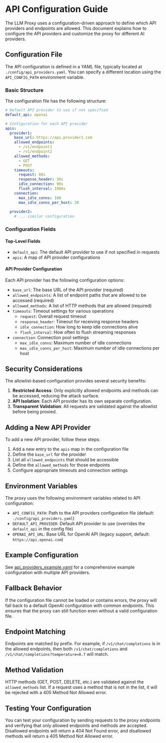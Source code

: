 # API Configuration Guide

The LLM Proxy uses a configuration-driven approach to define which API providers and endpoints are allowed. This document explains how to configure the API providers and customize the proxy for different AI providers.

## Configuration File

The API configuration is defined in a YAML file, typically located at `./config/api_providers.yaml`. You can specify a different location using the `API_CONFIG_PATH` environment variable.

### Basic Structure

The configuration file has the following structure:

```yaml
# Default API provider to use if not specified
default_api: openai

# Configuration for each API provider
apis:
  provider1:
    base_url: https://api.provider1.com
    allowed_endpoints:
      - /v1/endpoint1
      - /v1/endpoint2
    allowed_methods:
      - GET
      - POST
    timeouts:
      request: 60s
      response_header: 30s
      idle_connection: 90s
      flush_interval: 100ms
    connection:
      max_idle_conns: 100
      max_idle_conns_per_host: 20
  
  provider2:
    # ... similar configuration
```

### Configuration Fields

#### Top-Level Fields

- `default_api`: The default API provider to use if not specified in requests
- `apis`: A map of API provider configurations

#### API Provider Configuration

Each API provider has the following configuration options:

- `base_url`: The base URL of the API provider (required)
- `allowed_endpoints`: A list of endpoint paths that are allowed to be accessed (required)
- `allowed_methods`: A list of HTTP methods that are allowed (required)
- `timeouts`: Timeout settings for various operations
  - `request`: Overall request timeout
  - `response_header`: Timeout for receiving response headers
  - `idle_connection`: How long to keep idle connections alive
  - `flush_interval`: How often to flush streaming responses
- `connection`: Connection pool settings
  - `max_idle_conns`: Maximum number of idle connections
  - `max_idle_conns_per_host`: Maximum number of idle connections per host

## Security Considerations

The allowlist-based configuration provides several security benefits:

1. **Restricted Access**: Only explicitly allowed endpoints and methods can be accessed, reducing the attack surface.
2. **API Isolation**: Each API provider has its own separate configuration.
3. **Transparent Validation**: All requests are validated against the allowlist before being proxied.

## Adding a New API Provider

To add a new API provider, follow these steps:

1. Add a new entry to the `apis` map in the configuration file
2. Define the `base_url` for the provider
3. List all `allowed_endpoints` that should be accessible
4. Define the `allowed_methods` for those endpoints
5. Configure appropriate timeouts and connection settings

## Environment Variables

The proxy uses the following environment variables related to API configuration:

- `API_CONFIG_PATH`: Path to the API providers configuration file (default: `./config/api_providers.yaml`)
- `DEFAULT_API_PROVIDER`: Default API provider to use (overrides the `default_api` in the config file)
- `OPENAI_API_URL`: Base URL for OpenAI API (legacy support, default: `https://api.openai.com`)

## Example Configuration

See [api_providers_example.yaml](../config/api_providers_example.yaml) for a comprehensive example configuration with multiple API providers.

## Fallback Behavior

If the configuration file cannot be loaded or contains errors, the proxy will fall back to a default OpenAI configuration with common endpoints. This ensures that the proxy can still function even without a valid configuration file.

## Endpoint Matching

Endpoints are matched by prefix. For example, if `/v1/chat/completions` is in the allowed endpoints, then both `/v1/chat/completions` and `/v1/chat/completions?temperature=0.7` will match.

## Method Validation

HTTP methods (GET, POST, DELETE, etc.) are validated against the `allowed_methods` list. If a request uses a method that is not in the list, it will be rejected with a 405 Method Not Allowed error.

## Testing Your Configuration

You can test your configuration by sending requests to the proxy endpoints and verifying that only allowed endpoints and methods are accepted. Disallowed endpoints will return a 404 Not Found error, and disallowed methods will return a 405 Method Not Allowed error.